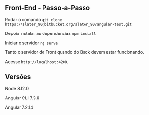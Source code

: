 ## Front-End - Passo-a-Passo

Rodar o comando `git clone https://slater_90@bitbucket.org/slater_90/angular-test.git`

Depois instalar as dependencias `npm install`

Iniciar o servidor `ng serve`

Tanto o servidor do Front quando do Back devem estar funcionando.

Acesse `http://localhost:4200`.

## Versões

Node 8.12.0

Angular CLI 7.3.8

Angular 7.2.14
